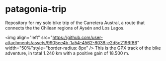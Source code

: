 # patagonia-trip
Repository for my solo bike trip of the Carretera Austral,
a route that connects the the Chilean regions of Aysén and Los Lagos.


<img align="left" src="https://github.com/user-attachments/assets/9905ee4b-1a54-4562-8038-e2d5c2196f86" width="50%"style="border-radius: 8px" />
This is the GPX track of the bike adventure, in total 1.240 km with a positive gain of 18.500 m.
